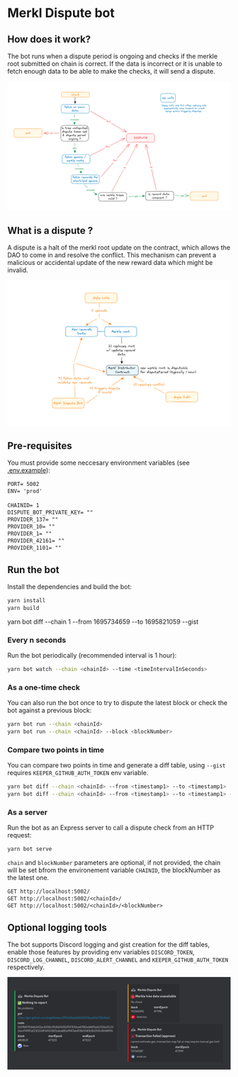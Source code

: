 # Merkl Dispute bot

## How does it work?

The bot runs when a dispute period is ongoing and checks if the merkle root submitted on chain is correct.
If the data is incorrect or it is unable to fetch enough data to be able to make the checks, it will send a dispute.

![image](./docs/bot-decision-tree.png)

## What is a dispute ?

A dispute is a halt of the merkl root update on the contract, which allows the DAO to come in and resolve the conflict. 
This mechanism can prevent a malicious or accidental update of the new reward data which might be invalid.

![image](./docs/dispute-process.png)

## Pre-requisites

You must provide some neccesary environment variables (see [.env.example](./.env.example)):
```env
PORT= 5002
ENV= 'prod'

CHAINID= 1
DISPUTE_BOT_PRIVATE_KEY= ""
PROVIDER_137= ""
PROVIDER_10= ""
PROVIDER_1= ""
PROVIDER_42161= ""
PROVIDER_1101= ""
```

## Run the bot

Install the dependencies and build the bot:

```bash
yarn install
yarn build
```

yarn bot diff --chain 1 --from 1695734659 --to 1695821059 --gist

### Every n seconds

Run the bot periodically (recommended interval is 1 hour):

```bash
yarn bot watch --chain <chainId> --time <timeIntervalInSeconds>
```

### As a one-time check

You can also run the bot once to try to dispute the latest block or check the bot against a previous block:

```bash
yarn bot run --chain <chainId>
yarn bot run --chain <chainId> --block <blockNumber>
```

### Compare two points in time

You can compare two points in time and generate a diff table, using `--gist` requires `KEEPER_GITHUB_AUTH_TOKEN` env variable.

```bash
yarn bot diff --chain <chainId> --from <timestamp1> --to <timestamp1>
yarn bot diff --chain <chainId> --from <timestamp1> --to <timestamp1> --gist
```

### As a server

Run the bot as an Express server to call a dispute check from an HTTP request:

```bash
yarn bot serve
```
`chain` and `blockNumber` parameters are optional, if not provided, the chain will be set bfrom the environement variable `CHAINID`, the blockNumber as the latest one.

```http
GET http://localhost:5002/ 
GET http://localhost:5002/<chainId>/
GET http://localhost:5002/<chainId>/<blockNumber>
```

## Optional logging tools

The bot supports Discord logging and gist creation for the diff tables, enable those features by providing env variables `DISCORD_TOKEN`, `DISCORD_LOG_CHANNEL`, `DISCORD_ALERT_CHANNEL` and `KEEPER_GITHUB_AUTH_TOKEN` respectively.

![image](./docs/discord-logging.png)
